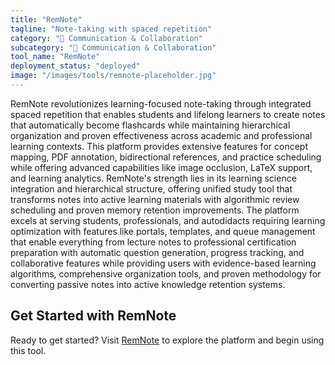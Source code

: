 ```yaml
---
title: "RemNote"
tagline: "Note-taking with spaced repetition"
category: "💬 Communication & Collaboration"
subcategory: "💬 Communication & Collaboration"
tool_name: "RemNote"
deployment_status: "deployed"
image: "/images/tools/remnote-placeholder.jpg"
---
```

RemNote revolutionizes learning-focused note-taking through integrated spaced repetition that enables students and lifelong learners to create notes that automatically become flashcards while maintaining hierarchical organization and proven effectiveness across academic and professional learning contexts. This platform provides extensive features for concept mapping, PDF annotation, bidirectional references, and practice scheduling while offering advanced capabilities like image occlusion, LaTeX support, and learning analytics. RemNote's strength lies in its learning science integration and hierarchical structure, offering unified study tool that transforms notes into active learning materials with algorithmic review scheduling and proven memory retention improvements. The platform excels at serving students, professionals, and autodidacts requiring learning optimization with features like portals, templates, and queue management that enable everything from lecture notes to professional certification preparation with automatic question generation, progress tracking, and collaborative features while providing users with evidence-based learning algorithms, comprehensive organization tools, and proven methodology for converting passive notes into active knowledge retention systems.
## Get Started with RemNote

Ready to get started? Visit [RemNote](https://remnote.com) to explore the platform and begin using this tool.
